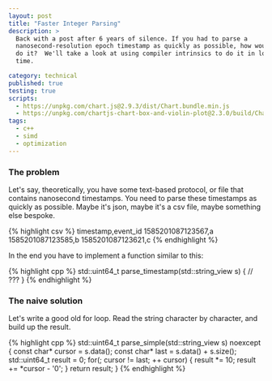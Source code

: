 ```yaml
---
layout: post
title: "Faster Integer Parsing"
description: >
  Back with a post after 6 years of silence. If you had to parse a
  nanosecond-resolution epoch timestamp as quickly as possible, how would you
  do it?  We'll take a look at using compiler intrinsics to do it in log(n)
  time.

category: technical
published: true
testing: true
scripts:
  - https://unpkg.com/chart.js@2.9.3/dist/Chart.bundle.min.js
  - https://unpkg.com/chartjs-chart-box-and-violin-plot@2.3.0/build/Chart.BoxPlot.min.js
tags:
  - c++
  - simd
  - optimization
---
```


### The problem

Let's say, theoretically, you have some text-based protocol, or file that
contains nanosecond timestamps. You need to parse these timestamps as quickly
as possible. Maybe it's json, maybe it's a csv file, maybe something else
bespoke.

{% highlight csv %}
timestamp,event_id
1585201087123567,a
1585201087123585,b
1585201087123621,c
{% endhighlight %}

In the end you have to implement a function similar to this:

{% highlight cpp %}
std::uint64_t parse_timestamp(std::string_view s)
{
  // ???
}
{% endhighlight %}

### The naive solution

Let's write a good old for loop. Read the string character by character, and
build up the result.

{% highlight cpp %}
std::uint64_t parse_simple(std::string_view s) noexcept
{
  const char* cursor = s.data();
  const char* last = s.data() + s.size();
  std::uint64_t result = 0;
  for(; cursor != last; ++ cursor)
  {
    result *= 10;
    result += *cursor - '0';
  }
  return result;
}
{% endhighlight %}
